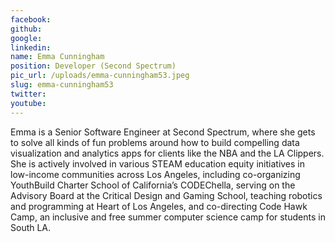 ```yaml
---
facebook: 
github: 
google: 
linkedin: 
name: Emma Cunningham
position: Developer (Second Spectrum)
pic_url: /uploads/emma-cunningham53.jpeg
slug: emma-cunningham53
twitter: 
youtube: 
---
```

<p>Emma is a Senior Software Engineer at Second Spectrum, where she gets to solve all kinds of fun problems around how to build compelling data visualization and analytics apps for clients like the NBA and the LA Clippers. She is actively involved in various STEAM education equity initiatives in low-income communities across Los Angeles, including co-organizing YouthBuild Charter School of California&rsquo;s CODEChella, serving on the Advisory Board at the Critical Design and Gaming School, teaching robotics and programming at Heart of Los Angeles, and co-directing Code Hawk Camp, an inclusive and free summer computer science camp for students in South LA.</p>
